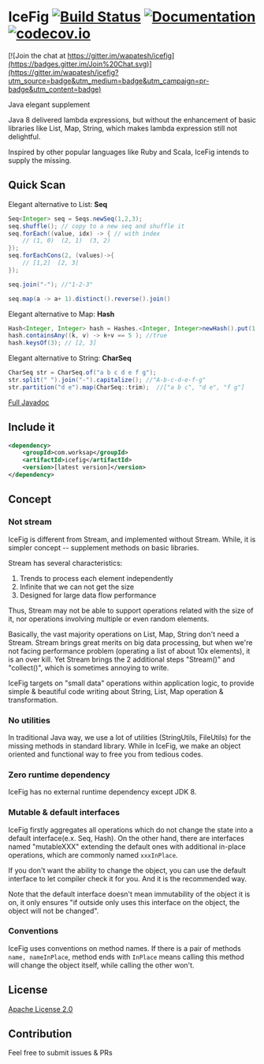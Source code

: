 # IceFig [![Build Status](https://travis-ci.org/wapatesh/icefig.svg?branch=master)](https://travis-ci.org/wapatesh/icefig) [![Documentation](https://readthedocs.org/projects/svg-pottery/badge/?version=latest)](http://www.javadoc.io/doc/com.worksap/icefig) [![codecov.io](http://codecov.io/github/wapatesh/icefig/coverage.svg?branch=master)](http://codecov.io/github/wapatesh/icefig?branch=master)

[![Join the chat at https://gitter.im/wapatesh/icefig](https://badges.gitter.im/Join%20Chat.svg)](https://gitter.im/wapatesh/icefig?utm_source=badge&utm_medium=badge&utm_campaign=pr-badge&utm_content=badge)

Java elegant supplement

Java 8 delivered lambda expressions, but without the enhancement of basic libraries like List, Map, String, which makes
lambda expression still not delightful.

Inspired by other popular languages like Ruby and Scala, IceFig intends to supply the missing.

## Quick Scan

Elegant alternative to List: **Seq**
```java
Seq<Integer> seq = Seqs.newSeq(1,2,3);
seq.shuffle(); // copy to a new seq and shuffle it
seq.forEach((value, idx) -> { // with index
    // (1, 0)  (2, 1)  (3, 2)
});
seq.forEachCons(2, (values)->{
    // [1,2]  [2, 3]
});

seq.join("-"); //"1-2-3"

seq.map(a -> a+ 1).distinct().reverse().join()
```

Elegant alternative to Map: **Hash**
```java
Hash<Integer, Integer> hash = Hashes.<Integer, Integer>newHash().put(1, 2).put(2, 3).put(3, 3);
hash.containsAny((k, v) -> k+v == 5 ); //true
hash.keysOf(3); // [2, 3]
```

Elegant alternative to String: **CharSeq**
```java
CharSeq str = CharSeq.of("a b c d e f g");
str.split(" ").join("-").capitalize(); //"A-b-c-d-e-f-g"
str.partition("d e").map(CharSeq::trim);  //["a b c", "d e", "f g"]
```

[Full Javadoc](http://www.javadoc.io/doc/com.worksap/icefig)

## Include it

```xml
<dependency>
    <groupId>com.worksap</groupId>
    <artifactId>icefig</artifactId>
    <version>[latest version]</version>
</dependency>
```


## Concept

### Not stream

IceFig is different from Stream, and implemented without Stream. While, it is simpler concept -- supplement methods on basic libraries.

Stream has several characteristics:

1. Trends to process each element independently
2. Infinite that we can not get the size
3. Designed for large data flow performance

Thus, Stream may not be able to support operations related with the size of it, nor operations involving multiple or even random elements.

Basically, the vast majority operations on List, Map, String don't need a Stream. Stream brings great merits on big data processing, but when we're not facing performance problem (operating a list of about 10x elements), it is an over kill. 
Yet Stream brings the 2 additional steps "Stream()" and "collect()", which is sometimes annoying to write.

IceFig targets on "small data" operations within application logic, to provide simple & beautiful code writing about String, List, Map operation & transformation.

### No utilities

In traditional Java way, we use a lot of utilities (StringUtils, FileUtils) for the missing methods in standard library. While in IceFig, we make an object oriented and functional way to free you from tedious codes.

### Zero runtime dependency

IceFig has no external runtime dependency except JDK 8.

### Mutable & default interfaces

IceFig firstly aggregates all operations which do not change the state into a default interface(e.x. Seq, Hash).
On the other hand, there are interfaces named "mutableXXX" extending the default ones with additional in-place operations, which are commonly named `xxxInPlace`.

If you don't want the ability to change the object, you can use the default interface to let compiler check it for you. And it is the recommended way.

Note that the default interface doesn't mean immutability of the object it is on, it only ensures "if outside only uses this interface on the object, the object will not be changed".

### Conventions

IceFig uses conventions on method names. If there is a pair of methods `name, nameInPlace`, method ends with `InPlace` means calling this method will change the object itself, while calling the other won't.


## License

[Apache License 2.0](LICENSE)

## Contribution

Feel free to submit issues & PRs
